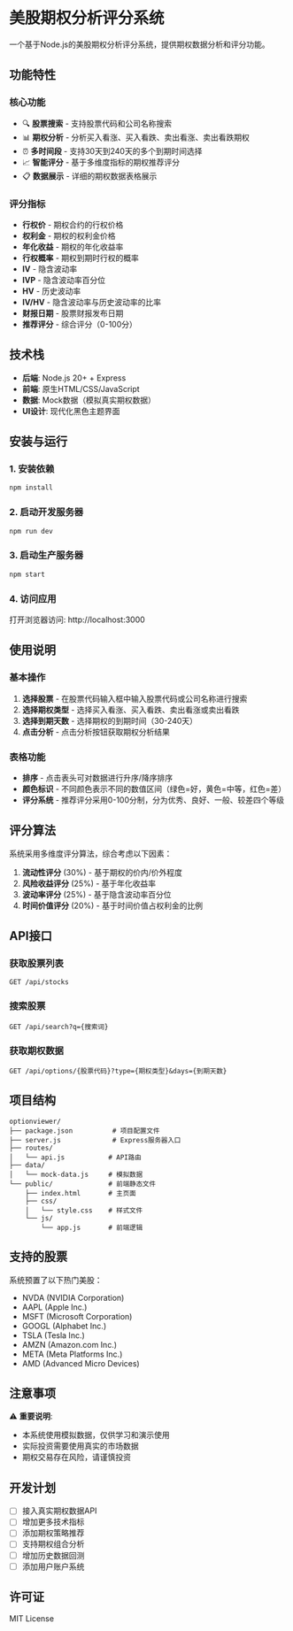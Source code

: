# 美股期权分析评分系统

一个基于Node.js的美股期权分析评分系统，提供期权数据分析和评分功能。

## 功能特性

### 核心功能
- 🔍 **股票搜索** - 支持股票代码和公司名称搜索
- 📊 **期权分析** - 分析买入看涨、买入看跌、卖出看涨、卖出看跌期权
- ⏰ **多时间段** - 支持30天到240天的多个到期时间选择
- 📈 **智能评分** - 基于多维度指标的期权推荐评分
- 📋 **数据展示** - 详细的期权数据表格展示

### 评分指标
- **行权价** - 期权合约的行权价格
- **权利金** - 期权的权利金价格
- **年化收益** - 期权的年化收益率
- **行权概率** - 期权到期时行权的概率
- **IV** - 隐含波动率
- **IVP** - 隐含波动率百分位
- **HV** - 历史波动率
- **IV/HV** - 隐含波动率与历史波动率的比率
- **财报日期** - 股票财报发布日期
- **推荐评分** - 综合评分（0-100分）

## 技术栈

- **后端**: Node.js 20+ + Express
- **前端**: 原生HTML/CSS/JavaScript
- **数据**: Mock数据（模拟真实期权数据）
- **UI设计**: 现代化黑色主题界面

## 安装与运行

### 1. 安装依赖
```bash
npm install
```

### 2. 启动开发服务器
```bash
npm run dev
```

### 3. 启动生产服务器
```bash
npm start
```

### 4. 访问应用
打开浏览器访问: http://localhost:3000

## 使用说明

### 基本操作
1. **选择股票** - 在股票代码输入框中输入股票代码或公司名称进行搜索
2. **选择期权类型** - 选择买入看涨、买入看跌、卖出看涨或卖出看跌
3. **选择到期天数** - 选择期权的到期时间（30-240天）
4. **点击分析** - 点击分析按钮获取期权分析结果

### 表格功能
- **排序** - 点击表头可对数据进行升序/降序排序
- **颜色标识** - 不同颜色表示不同的数值区间（绿色=好，黄色=中等，红色=差）
- **评分系统** - 推荐评分采用0-100分制，分为优秀、良好、一般、较差四个等级

## 评分算法

系统采用多维度评分算法，综合考虑以下因素：

1. **流动性评分** (30%) - 基于期权的价内/价外程度
2. **风险收益评分** (25%) - 基于年化收益率
3. **波动率评分** (25%) - 基于隐含波动率百分位
4. **时间价值评分** (20%) - 基于时间价值占权利金的比例

## API接口

### 获取股票列表
```
GET /api/stocks
```

### 搜索股票
```
GET /api/search?q={搜索词}
```

### 获取期权数据
```
GET /api/options/{股票代码}?type={期权类型}&days={到期天数}
```

## 项目结构

```
optionviewer/
├── package.json          # 项目配置文件
├── server.js             # Express服务器入口
├── routes/
│   └── api.js           # API路由
├── data/
│   └── mock-data.js     # 模拟数据
└── public/              # 前端静态文件
    ├── index.html       # 主页面
    ├── css/
    │   └── style.css    # 样式文件
    └── js/
        └── app.js       # 前端逻辑
```

## 支持的股票

系统预置了以下热门美股：
- NVDA (NVIDIA Corporation)
- AAPL (Apple Inc.)
- MSFT (Microsoft Corporation)
- GOOGL (Alphabet Inc.)
- TSLA (Tesla Inc.)
- AMZN (Amazon.com Inc.)
- META (Meta Platforms Inc.)
- AMD (Advanced Micro Devices)

## 注意事项

⚠️ **重要说明**: 
- 本系统使用模拟数据，仅供学习和演示使用
- 实际投资需要使用真实的市场数据
- 期权交易存在风险，请谨慎投资

## 开发计划

- [ ] 接入真实期权数据API
- [ ] 增加更多技术指标
- [ ] 添加期权策略推荐
- [ ] 支持期权组合分析
- [ ] 增加历史数据回测
- [ ] 添加用户账户系统

## 许可证

MIT License